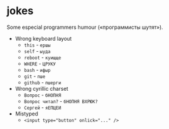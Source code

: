 jokes
=====

Some especial programmers humour («программисты шутят»).

  * Wrong keyboard layout
    - ``this`` - ``ершы``
    - ``self`` - ``ыуда``
    - ``reboot`` - ``куищще``
    - ``WHERE`` - ``ЦРУКУ``
    - ``bash`` - ``ифыр``
    - ``git`` - ``пше``
    - ``github`` - ``пшерги``
  * Wrong cyrillic charset
    - ``Вопрос`` - ``бНОПНЯ``
    - ``Вопрос читал?`` - ``бНОПНЯ ВХРЮК?``
    - ``Сергей`` - ``яЕПЦЕИ``
  * Mistyped
    - ``<input type="button" onlick="..." />``
